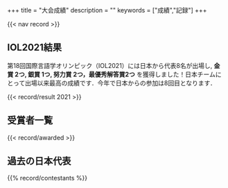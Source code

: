 +++
title = "大会成績"
description = ""
keywords = ["成績","記録"]
+++

{{< nav record >}}

## IOL2021結果

第18回国際言語学オリンピック（IOL2021）には日本から代表8名が出場し, **金賞 2つ, 銀賞 1つ, 努力賞 2つ，最優秀解答賞2つ** を獲得しました！日本チームにとって出場以来最高の成績です．今年で日本からの参加は8回目となります．

{{< record/result 2021 >}}

## 受賞者一覧

{{< record/awarded >}}

## 過去の日本代表

{{% record/contestants %}}
